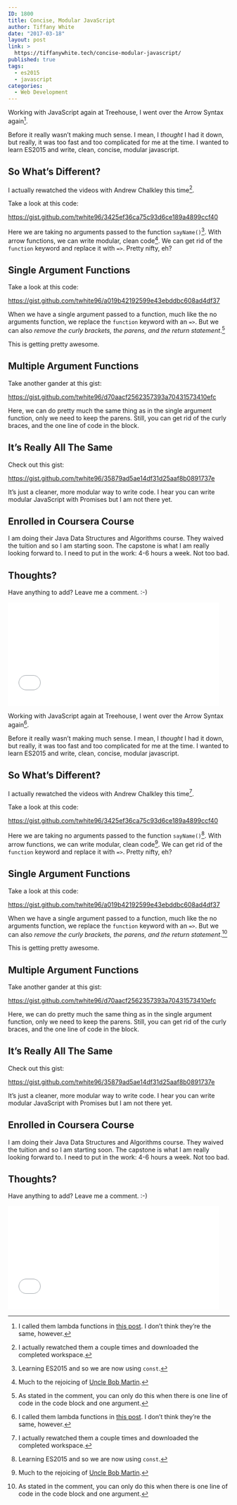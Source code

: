 ```yaml
---
ID: 1800
title: Concise, Modular JavaScript
author: Tiffany White
date: "2017-03-18"
layout: post
link: >
  https://tiffanywhite.tech/concise-modular-javascript/
published: true
tags:
  - es2015
  - javascript
categories:
  - Web Development
---
```



Working with JavaScript again at Treehouse, I went over the Arrow Syntax again[^1].

Before it really wasn’t making much sense. I mean, I *thought* I had it down, but really, it was too fast and too complicated for me at the time. I wanted to learn ES2015 and write, clean, concise, modular javascript.

## So What’s Different?

I actually rewatched the videos with Andrew Chalkley this time[^2].

Take a look at this code:

https://gist.github.com/twhite96/3425ef36ca75c93d6ce189a4899ccf40

Here we are taking no arguments passed to the function `sayName()`[^3]. With arrow functions, we can write modular, clean code[^4]. We can get rid of the `function` keyword and replace it with `=>`. Pretty nifty, eh?

## Single Argument Functions

Take a look at this code:

https://gist.github.com/twhite96/a019b42192599e43ebddbc608ad4df37

When we have a single argument passed to a function, much like the no arguments function, we replace the `function` keyword with an `=>`. But we can also *remove the curly brackets, the parens, and the return statement*.[^5]

This is getting pretty awesome.

## Multiple Argument Functions

Take another gander at this gist:

https://gist.github.com/twhite96/d70aacf2562357393a70431573410efc

Here, we can do pretty much the same thing as in the single argument function, only we need to keep the parens. Still, you can get rid of the curly braces, and the one line of code in the block.

## It’s Really All The Same

Check out this gist:

https://gist.github.com/twhite96/35879ad5ae14df31d25aaf8b0891737e

It’s just a cleaner, more modular way to write code. I hear you can write modular JavaScript with Promises but I am not there yet.

## Enrolled in Coursera Course

I am doing their Java Data Structures and Algorithms course. They waived the tuition and so I am starting soon. The capstone is what I am really looking forward to. I need to put in the work: 4-6 hours a week. Not too bad.
## Thoughts?

Have anything to add? Leave me a comment. :-)
<iframe width="480" height="236" src="//giphy.com/embed/l3q2zVr6cu95nF6O4" frameborder="0" webkitallowfullscreen="webkitallowfullscreen" mozallowfullscreen="mozallowfullscreen" allowfullscreen="allowfullscreen"></iframe>

[^1]: I called them lambda functions in [this post](https://helloburgh.me/2016/08/13/es6-and-lambdas/). I don’t think they’re the same, however.
[^2]: I actually rewatched them a couple times and downloaded the completed workspace.
[^3]: Learning ES2015 and so we are now using `const`.
[^4]: Much to the rejoicing of [Uncle Bob Martin](https://twitter.com/unclebobmartin?ref_src=twsrc%5Egoogle%7Ctwcamp%5Eserp%7Ctwgr%5Eauthor).



Working with JavaScript again at Treehouse, I went over the Arrow Syntax again[^1].

Before it really wasn’t making much sense. I mean, I *thought* I had it down, but really, it was too fast and too complicated for me at the time. I wanted to learn ES2015 and write, clean, concise, modular javascript.

## So What’s Different?

I actually rewatched the videos with Andrew Chalkley this time[^2].

Take a look at this code:

https://gist.github.com/twhite96/3425ef36ca75c93d6ce189a4899ccf40

Here we are taking no arguments passed to the function `sayName()`[^3]. With arrow functions, we can write modular, clean code[^4]. We can get rid of the `function` keyword and replace it with `=>`. Pretty nifty, eh?

## Single Argument Functions

Take a look at this code:

https://gist.github.com/twhite96/a019b42192599e43ebddbc608ad4df37

When we have a single argument passed to a function, much like the no arguments function, we replace the `function` keyword with an `=>`. But we can also *remove the curly brackets, the parens, and the return statement*.[^5]

This is getting pretty awesome.

## Multiple Argument Functions

Take another gander at this gist:

https://gist.github.com/twhite96/d70aacf2562357393a70431573410efc

Here, we can do pretty much the same thing as in the single argument function, only we need to keep the parens. Still, you can get rid of the curly braces, and the one line of code in the block.

## It’s Really All The Same

Check out this gist:

https://gist.github.com/twhite96/35879ad5ae14df31d25aaf8b0891737e

It’s just a cleaner, more modular way to write code. I hear you can write modular JavaScript with Promises but I am not there yet.

## Enrolled in Coursera Course

I am doing their Java Data Structures and Algorithms course. They waived the tuition and so I am starting soon. The capstone is what I am really looking forward to. I need to put in the work: 4-6 hours a week. Not too bad.
## Thoughts?

Have anything to add? Leave me a comment. :-)
<iframe width="480" height="236" src="//giphy.com/embed/l3q2zVr6cu95nF6O4" frameborder="0" webkitallowfullscreen="webkitallowfullscreen" mozallowfullscreen="mozallowfullscreen" allowfullscreen="allowfullscreen"></iframe>

[^1]: I called them lambda functions in [this post](https://helloburgh.me/2016/08/13/es6-and-lambdas/). I don’t think they’re the same, however.
[^2]: I actually rewatched them a couple times and downloaded the completed workspace.
[^3]: Learning ES2015 and so we are now using `const`.
[^4]: Much to the rejoicing of [Uncle Bob Martin](https://twitter.com/unclebobmartin?ref_src=twsrc%5Egoogle%7Ctwcamp%5Eserp%7Ctwgr%5Eauthor).




[^5]: As stated in the comment, you can only do this when there is one line of code in the code block and one argument.